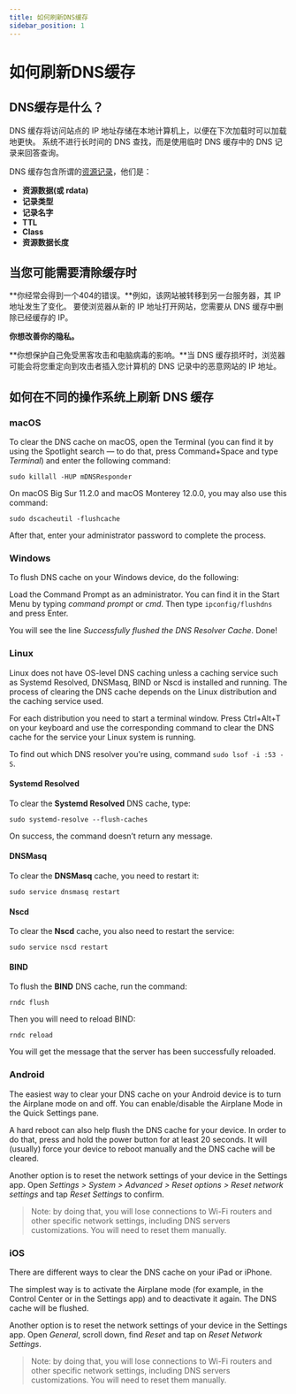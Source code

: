 ```yaml
---
title: 如何刷新DNS缓存
sidebar_position: 1
---
```


# 如何刷新DNS缓存

## DNS缓存是什么？

DNS 缓存将访问站点的 IP 地址存储在本地计算机上，以便在下次加载时可以加载地更快。 系统不进行长时间的 DNS 查找，而是使用临时 DNS 缓存中的 DNS 记录来回答查询。

DNS 缓存包含所谓的[资源记录](https://en.wikipedia.org/wiki/Domain_Name_System#Resource_records)，他们是：

* **资源数据(或 rdata)**
* **记录类型**
* **记录名字**
* **TTL**
* **Class**
* **资源数据长度**

## 当您可能需要清除缓存时

**你经常会得到一个404的错误。**例如，该网站被转移到另一台服务器，其 IP 地址发生了变化。 要使浏览器从新的 IP 地址打开网站，您需要从 DNS 缓存中删除已经缓存的 IP。

**你想改善你的隐私。**

**你想保护自己免受黑客攻击和电脑病毒的影响。**当 DNS 缓存损坏时，浏览器可能会将您重定向到攻击者插入您计算机的 DNS 记录中的恶意网站的 IP 地址。

## 如何在不同的操作系统上刷新 DNS 缓存

### macOS

To clear the DNS cache on macOS, open the Terminal (you can find it by using the Spotlight search — to do that, press Command+Space and type *Terminal*) and enter the following command:

`sudo killall -HUP mDNSResponder`

On macOS Big Sur 11.2.0 and macOS Monterey 12.0.0, you may also use this command:

`sudo dscacheutil -flushcache`

After that, enter your administrator password to complete the process.

### Windows

To flush DNS cache on your Windows device, do the following:

Load the Command Prompt as an administrator. You can find it in the Start Menu by typing *command prompt* or *cmd*. Then type `ipconfig/flushdns` and press Enter.

You will see the line *Successfully flushed the DNS Resolver Cache*. Done!

### Linux

Linux does not have OS-level DNS caching unless a caching service such as Systemd Resolved, DNSMasq, BIND or Nscd is installed and running. The process of clearing the DNS cache depends on the Linux distribution and the caching service used.

For each distribution you need to start a terminal window. Press Ctrl+Alt+T on your keyboard and use the corresponding command to clear the DNS cache for the service your Linux system is running.

To find out which DNS resolver you're using, command `sudo lsof -i :53 -S`.

#### Systemd Resolved

To clear the **Systemd Resolved** DNS cache, type:

`sudo systemd-resolve --flush-caches`

On success, the command doesn’t return any message.

#### DNSMasq

To clear the **DNSMasq** cache, you need to restart it:

`sudo service dnsmasq restart`

#### Nscd

To clear the **Nscd** cache, you also need to restart the service:

`sudo service nscd restart`

#### BIND

To flush the **BIND** DNS cache, run the command:

`rndc flush`

Then you will need to reload BIND:

`rndc reload`

You will get the message that the server has been successfully reloaded.

### Android

The easiest way to clear your DNS cache on your Android device is to turn the Airplane mode on and off. You can enable/disable the Airplane Mode in the Quick Settings pane.

A hard reboot can also help flush the DNS cache for your device. In order to do that, press and hold the power button for at least 20 seconds. It will (usually) force your device to reboot manually and the DNS cache will be cleared.

Another option is to reset the network settings of your device in the Settings app. Open *Settings > System > Advanced > Reset options > Reset network settings* and tap *Reset Settings* to confirm.

> Note: by doing that, you will lose connections to Wi-Fi routers and other specific network settings, including DNS servers customizations. You will need to reset them manually.

### iOS

There are different ways to clear the DNS cache on your iPad or iPhone.

The simplest way is to activate the Airplane mode (for example, in the Control Center or in the Settings app) and to deactivate it again. The DNS cache will be flushed.

Another option is to reset the network settings of your device in the Settings app. Open *General*, scroll down, find *Reset* and tap on *Reset Network Settings*.

> Note: by doing that, you will lose connections to Wi-Fi routers and other specific network settings, including DNS servers customizations. You will need to reset them manually.
